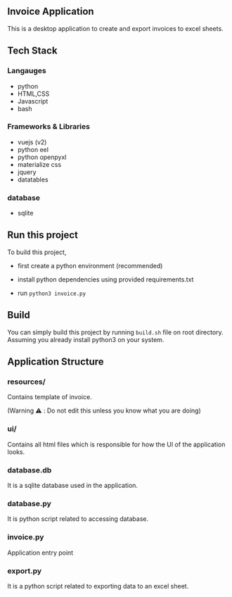 ## Invoice Application

This is a desktop application to create and export invoices to excel sheets.


## Tech Stack
### Langauges
- python
- HTML,CSS
- Javascript
- bash

### Frameworks & Libraries	
- vuejs (v2)
- python eel
- python openpyxl
- materialize css
- jquery
- datatables

### database
- sqlite

## Run this project

To build this project,
- first create a python environment (recommended)

- install python dependencies using provided requirements.txt

- run `python3 invoice.py`

## Build

You can simply build this project by running `build.sh` file on root directory. Assuming you already install python3 on your system.

## Application Structure

### resources/
Contains template of invoice.

(Warning :warning: : Do not edit this unless you know what you are doing)

### ui/
Contains all html files which is responsible for how the UI of the application looks.

### database.db
It is a sqlite database used in the application.

### database.py
It is python script related to accessing database.

### invoice.py
Application entry point

### export.py
It is a python script related to exporting data to an excel sheet.
